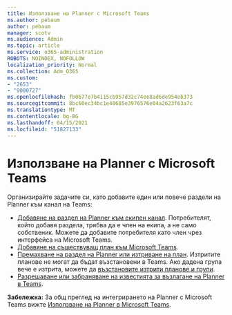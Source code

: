 ```yaml
---
title: Използване на Planner с Microsoft Teams
ms.author: pebaum
author: pebaum
manager: scotv
ms.audience: Admin
ms.topic: article
ms.service: o365-administration
ROBOTS: NOINDEX, NOFOLLOW
localization_priority: Normal
ms.collection: Adm_O365
ms.custom:
- "2653"
- "9000727"
ms.openlocfilehash: fb0677e7b4115cb957d32c74ee8ad6de954eb373
ms.sourcegitcommit: 8bc60ec34bc1e40685e3976576e04a2623f63a7c
ms.translationtype: MT
ms.contentlocale: bg-BG
ms.lasthandoff: 04/15/2021
ms.locfileid: "51827133"
---
```

# <a name="using-planner-with-microsoft-teams"></a>Използване на Planner с Microsoft Teams

Организирайте задачите си, като добавите един или повече раздели на Planner към канал на Teams: 

- [Добавяне на раздел на Planner към екипен канал](https://support.office.com/article/62798a9f-e8f7-4722-a700-27dd28a06ee0#bkmk_addaplannertabtoateamchannel). Потребителят, който добавя раздела, трябва да е член на екипа, а не само собственик. Можете да добавите потребителя като член чрез интерфейса на Microsoft Teams.
- [Добавяне на съществуващ план към Microsoft Teams](https://techcommunity.microsoft.com/t5/Planner-Blog/Bringing-a-Plan-into-Microsoft-Teams/ba-p/57463).
- [Премахване на раздел на Planner или изтриване на план](https://support.office.com/article/62798a9f-e8f7-4722-a700-27dd28a06ee0#bkmk_removeaplannertabordeleteaplan). Изтритите планове не могат да бъдат възстановени в Teams. Ако дадена група вече е изтрита, можете да [възстановите изтрити планове и групи](https://blogs.msdn.microsoft.com/brismith/2017/03/29/microsoft-planner-now-you-can-recover-deleted-plans-and-groups).
- [Разрешаване или забраняване на известията за възлагане на Planner в Teams](https://support.office.com/article/62798a9f-e8f7-4722-a700-27dd28a06ee0#bkmk_getplannerassignmentnotificationsinteams).

**Забележка:** За общ преглед на интегрирането на Planner с Microsoft Teams вижте [Използване на Planner в Microsoft Teams](https://support.office.com/article/62798a9f-e8f7-4722-a700-27dd28a06ee0).